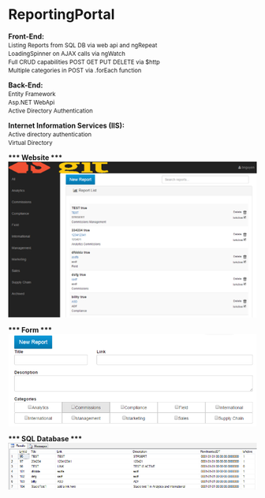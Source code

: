 # ReportingPortal
<b>Front-End:</b>
<small>
<br />Listing Reports from SQL DB via web api and ngRepeat
<br />LoadingSpinner on AJAX calls via ngWatch
<br />Full CRUD capabilities POST GET PUT DELETE via $http
<br />Multiple categories in POST via .forEach function
</small>
 
<b>Back-End:</b>
<small> 
<br />Entity Framework
<br />Asp.NET WebApi 
<br />Active Directory Authentication
</small>
 
<b>Internet Information Services (IIS): </b>
<small>
<br />Active directory authentication 
<br />Virtual Directory
</small>
 
<b>*** Website *** </b>
![Picture](https://github.com/codeNovels/ReportingPortal/blob/master/pic1.PNG)

<b>*** Form ***</b>
![Picture](https://github.com/codeNovels/ReportingPortal/blob/master/pic2.PNG)

<b>*** SQL Database ***</b>
![Picture](https://github.com/codeNovels/ReportingPortal/blob/master/pic3.PNG)
